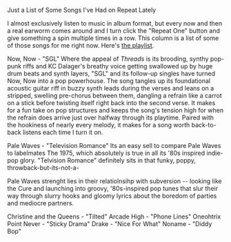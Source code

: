 Just a List of Some Songs I've Had on Repeat Lately

I almost exclusively listen to music in album format, but every now and then a real earworm comes around and I turn click the "Repeat One" button and give something a spin multiple times in a row. This column is a list of some of those songs for me right now. Here's [the playlist](https://open.spotify.com/user/1265852/playlist/43c8UAhyJteiaDCSczTXWB?si=0p_Jzq5GTs6yMhhIirI1Yw).

Now, Now - "SGL"
Where the appeal of *Threads* is its brooding, synthy pop-punk riffs and KC Dalager's breathy voice getting swallowed up by huge drum beats and synth layers, "SGL" and its follow-up singles have turned Now, Now into a pop powerhouse. The song tangles up its foundational acoustic guitar riff in buzzy synth leads during the verses and leans on a stripped, swelling pre-chorus between them, dangling a refrain like a carrot on a stick before twisting itself right back into the second verse. It makes for a fun take on pop structures and keeps the song's tension high for when the refrain does arrive just over halfway through its playtime. Paired with the hookiness of nearly every melody, it makes for a song worth back-to-back listens each time I turn it on.

Pale Waves - "Television Romance"
Its an easy sell to compare Pale Waves to labelmates The 1975, which absolutely is true in all its '80s inspired indie-pop glory. "Telvision Romance" definitely sits in that funky, poppy, throwback-but-its-not-a-

Pale Waves strenght lies in their relatiolnsihp with subversion -- looking like the Cure and launching into groovy, '80s-inspired pop tunes that slur their way through slurry hooks and gloomy lyrics about the boredom of parties and mediocre partners.

Christine and the Queens - "Tilted"
Arcade High - "Phone Lines"
Oneohtrix Point Never - "Sticky Drama"
Drake - "Nice For What"
Noname - "Diddy Bop"
